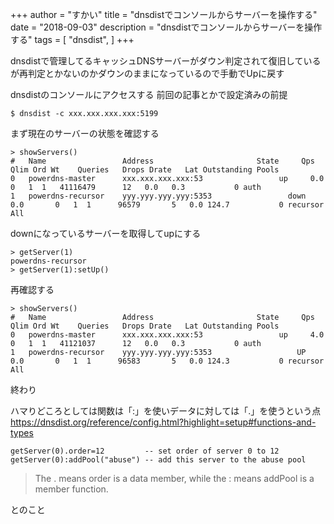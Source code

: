 +++
author = "すかい"
title = "dnsdistでコンソールからサーバーを操作する"
date = "2018-09-03"
description = "dnsdistでコンソールからサーバーを操作する"
tags = [
    "dnsdist",
]
+++

dnsdistで管理してるキャッシュDNSサーバーがダウン判定されて復旧しているが再判定とかないのかダウンのままになっているので手動でUpに戻す

dnsdistのコンソールにアクセスする
前回の記事とかで設定済みの前提

```
$ dnsdist -c xxx.xxx.xxx.xxx:5199
```

まず現在のサーバーの状態を確認する

```
> showServers()
#   Name                 Address                       State     Qps    Qlim Ord Wt    Queries   Drops Drate   Lat Outstanding Pools
0   powerdns-master      xxx.xxx.xxx.xxx:53                 up     0.0       0   1  1   41116479      12   0.0   0.3           0 auth
1   powerdns-recursor    yyy.yyy.yyy.yyy:5353                 down     0.0       0   1  1      96579       5   0.0 124.7           0 recursor
All
```

downになっているサーバーを取得してupにする

```
> getServer(1)
powerdns-recursor
> getServer(1):setUp()
```

再確認する

```
> showServers()
#   Name                 Address                       State     Qps    Qlim Ord Wt    Queries   Drops Drate   Lat Outstanding Pools
0   powerdns-master      xxx.xxx.xxx.xxx:53                 up     4.0       0   1  1   41121037      12   0.0   0.3           0 auth
1   powerdns-recursor    yyy.yyy.yyy.yyy:5353                   UP     0.0       0   1  1      96583       5   0.0 124.3           0 recursor
All
```

終わり

ハマりどころとしては関数は「:」を使いデータに対しては「.」を使うという点
https://dnsdist.org/reference/config.html?highlight=setup#functions-and-types

```
getServer(0).order=12         -- set order of server 0 to 12
getServer(0):addPool("abuse") -- add this server to the abuse pool
```

> The . means order is a data member, while the : means addPool is a member function.

とのこと
